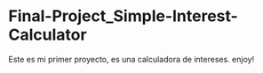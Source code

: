 # Final-Project_Simple-Interest-Calculator

Este es mi primer proyecto, es una calculadora de intereses.
enjoy!
